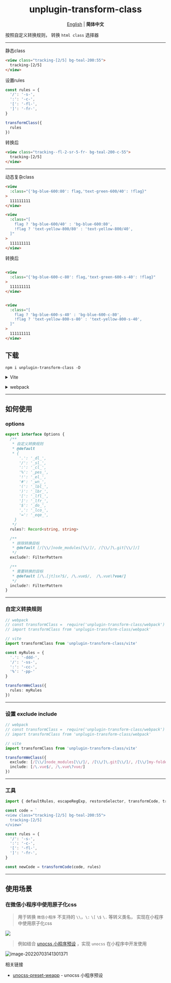 <H1 align='center'>
unplugin-transform-class
</H1>


<p align='center'>
<a href="https://github.com/MellowCo/unplugin-transform-class/blob/main/README.md">English</a> | <b>简体中文</b>
</p>

按照自定义转换规则， 转换 `html class` 选择器

---

静态class

```html
<view class="tracking-[2/5] bg-teal-200:55">
  tracking-[2/5]
</view>
```

设置rules

```js
const rules = {
  '/': '-s-',
  ':': '-c-',
  '[': '-fl-',
  ']': '-fr-',
}

transformClass({
  rules
})
```

转换后

```html
<view class="tracking--fl-2-sr-5-fr- bg-teal-200-c-55">
  tracking-[2/5]
</view>
```

---

动态复杂class

```html
<view
  :class="{'bg-blue-600:80': flag,'text-green-600/40': !flag}"
>
  111111111
</view>

<view
  :class="[
    flag ? 'bg-blue-600/40' : 'bg-blue-600:80',
    !flag ? 'text-yellow-800/80' : 'text-yellow-800/40',
  ]"
>
  111111111
</view>
```

转换后

```html

<view
  :class="{'bg-blue-600-c-80': flag,'text-green-600-s-40': !flag}"
>
  111111111
</view>


<view
  :class="[
    flag ? 'bg-blue-600-s-40' : 'bg-blue-600-c-80',
    !flag ? 'text-yellow-800-s-80' : 'text-yellow-800-s-40',
  ]"
>
  111111111
</view>
```



## 下载

```shell
npm i unplugin-transform-class -D
```

<details>
<summary>Vite</summary><br>

```ts
import { defineConfig } from 'vite'
import transformClass from 'unplugin-transform-class/vite'

// https://vitejs.dev/config/
export default defineConfig({
  plugins: [
    // https://github.com/MellowCo/unplugin-transform-class
    transformClass(),
  ],
})
```

<br></details>


<details>
<summary>webpack</summary><br>

```ts
const transformClass = require('unplugin-transform-class/webpack')

module.exports = {
  configureWebpack: {
    plugins: [
      // https://github.com/MellowCo/unplugin-transform-class
      transformClass(),
    ],
  },
}
```

<br></details>

---
## 如何使用

### options
```ts
export interface Options {
  /**
   * 自定义转换规则
   * @default
   * {
      '.': '_dl_',
      '/': '_sl_',
      ':': '_cl_',
      '%': '_pes_',
      '!': '_el_',
      '#': '_wn_',
      '(': '_lbl_',
      ')': '_lbr_',
      '[': '_lfl_',
      ']': '_lfr_',
      '$': '_do_',
      ',': '_lco_',
      '=': '_eqe_',
    }
   */
  rules?: Record<string, string>

  /**
   * 排除转换目标
   * @default [/[\\/]node_modules[\\/]/, /[\\/]\.git[\\/]/]
   */
  exclude?: FilterPattern

  /**
   * 需要转换的目标
   * @default [/\.[jt]sx?$/, /\.vue$/,  /\.vue\?vue/]
   */
  include?: FilterPattern
}
```

---
### 自定义转换规则

```ts
// webpack
// const transformClass =  require('unplugin-transform-class/webpack')
// import transformClass from 'unplugin-transform-class/webpack'

// vite
import transformClass from 'unplugin-transform-class/vite'

const myRules = {
  '.': '-ddd-',
  '/': '-ss-',
  ':': '-cc-',
  '%': '-pp-'
}

transformWeClass({
  rules: myRules
})
```

---
### 设置 exclude include
```ts
// webpack
// const transformClass =  require('unplugin-transform-class/webpack')
// import transformClass from 'unplugin-transform-class/webpack'

// vite
import transformClass from 'unplugin-transform-class/vite'

transformWeClass({
  exclude: [/[\\/]node_modules[\\/]/, /[\\/]\.git[\\/]/, /[\\/]my-folder[\\/]/],
  include: [/\.vue$/, /\.vue\?vue/]
})
```

---
### 工具
```ts
import { defaultRules, escapeRegExp, restoreSelector, transformCode, transformEscapESelector, transformSelector } from 'unplugin-transform-class/utils'

const code = `
<view class="tracking-[2/5] bg-teal-200:55">
  tracking-[2/5]
</view>`

const rules = {
  '/': '-s-',
  ':': '-c-',
  '[': '-fl-',
  ']': '-fr-',
}

const newCode = transformCode(code, rules)
```

---
## 使用场景

### 在微信小程序中使用原子化css
> 用于转换 `微信小程序` 不支持的 `\\`，`\:` `\[` `\$`  `\.` 等转义类名， 实现在小程序中使用原子化css

![](https://fastly.jsdelivr.net/gh/MellowCo/image-host/2022/202209181628083.png)

> 例如结合 [unocss 小程序预设](https://github.com/MellowCo/unocss-preset-weapp) ，实现 `unocss` 在小程序中开发使用

![image-20220703141301371](https://fastly.jsdelivr.net/gh/MellowCo/image-host/2022/202207031413496.png)


相关链接
* [unocss-preset-weapp](https://github.com/MellowCo/unocss-preset-weapp) - unocss 小程序预设

